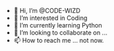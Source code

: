 - 👋 Hi, I’m @CODE-WIZD
- 👀 I’m interested in Coding
- 🌱 I’m currently learning Python
- 💞️ I’m looking to collaborate on ...
- 📫 How to reach me ... not now.

<!---
CODE-WIZD/CODE-WIZD is a ✨ special ✨ repository because its `README.md` (this file) appears on your GitHub profile.
You can click the Preview link to take a look at your changes.
--->
